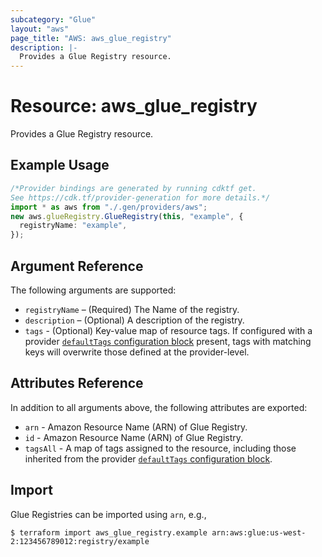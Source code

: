 ```yaml
---
subcategory: "Glue"
layout: "aws"
page_title: "AWS: aws_glue_registry"
description: |-
  Provides a Glue Registry resource.
---
```


# Resource: aws\_glue\_registry

Provides a Glue Registry resource.

## Example Usage

```typescript
/*Provider bindings are generated by running cdktf get.
See https://cdk.tf/provider-generation for more details.*/
import * as aws from "./.gen/providers/aws";
new aws.glueRegistry.GlueRegistry(this, "example", {
  registryName: "example",
});

```

## Argument Reference

The following arguments are supported:

* `registryName` – (Required) The Name of the registry.
* `description` – (Optional) A description of the registry.
* `tags` - (Optional) Key-value map of resource tags. If configured with a provider [`defaultTags` configuration block](https://registry.terraform.io/providers/hashicorp/aws/latest/docs#default_tags-configuration-block) present, tags with matching keys will overwrite those defined at the provider-level.

## Attributes Reference

In addition to all arguments above, the following attributes are exported:

* `arn` - Amazon Resource Name (ARN) of Glue Registry.
* `id` - Amazon Resource Name (ARN) of Glue Registry.
* `tagsAll` - A map of tags assigned to the resource, including those inherited from the provider [`defaultTags` configuration block](https://registry.terraform.io/providers/hashicorp/aws/latest/docs#default_tags-configuration-block).

## Import

Glue Registries can be imported using `arn`, e.g.,

```console
$ terraform import aws_glue_registry.example arn:aws:glue:us-west-2:123456789012:registry/example
```

